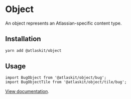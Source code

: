 # Object

An object represents an Atlassian-specific content type.

## Installation

```sh
yarn add @atlaskit/object
```

## Usage

```
import BugObject from '@atlaskit/object/bug';
import BugObjectTile from '@atlaskit/object/tile/bug';
```

[View documentation](https://atlassian.design/components/object/).
